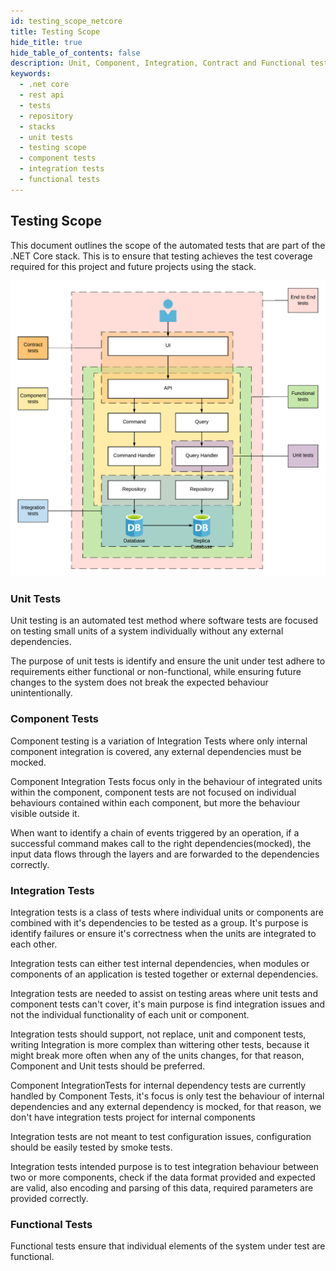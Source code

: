 ```yaml
---
id: testing_scope_netcore
title: Testing Scope
hide_title: true
hide_table_of_contents: false
description: Unit, Component, Integration, Contract and Functional testing for the .NET Core REST API application
keywords:
  - .net core
  - rest api
  - tests 
  - repository
  - stacks
  - unit tests
  - testing scope
  - component tests
  - integration tests
  - functional tests
---
```


## Testing Scope

This document outlines the scope of the automated tests that are part of the .NET Core stack. This is to ensure that testing achieves the test coverage required for this project and future projects using the stack.

![Testing Scope](/img/testing_scope.png)

### Unit Tests

Unit testing is an automated test method where software tests are focused on testing small units of a system individually without any external dependencies.

The purpose of unit tests is identify and ensure the unit under test adhere to requirements either functional or non-functional, while ensuring future changes to the system does not break the expected behaviour unintentionally.

### Component Tests

Component testing is a variation of Integration Tests where only internal component integration is covered, any external dependencies must be mocked.

Component Integration Tests focus only in the behaviour of integrated units within the component, component tests are not focused on individual behaviours contained within each component, but more the behaviour visible outside it.

When want to identify a chain of events triggered by an operation, if a successful command makes call to the right dependencies(mocked), the input data flows through the layers and are forwarded to the dependencies correctly.


### Integration Tests

Integration tests is a class of tests where individual units or components are combined with it's dependencies to be tested as a group. It's purpose is identify failures or ensure it's correctness when the units are integrated to each other.

Integration tests can either test internal dependencies, when modules or components of an application is tested together or external dependencies.

Integration tests are needed to assist on testing areas where unit tests and component tests can't cover, it's main purpose is find integration issues and not the individual functionality of each unit or component.

Integration tests should support, not replace, unit and component tests, writing Integration is more complex than wittering other tests, because it might break more often when any of the units changes, for that reason, Component and Unit tests should be preferred.

Component IntegrationTests for internal dependency tests are currently handled by Component Tests, it's focus is only test the behaviour of internal dependencies and any external dependency is mocked, for that reason, we don't have integration tests project for internal components

Integration tests are not meant to test configuration issues, configuration should be easily tested by smoke tests.

Integration tests intended purpose is to test integration behaviour between two or more components, check if the data format provided and expected are valid, also encoding and parsing of this data, required parameters are provided correctly.

### Functional Tests

Functional tests ensure that individual elements of the system under test are functional.

